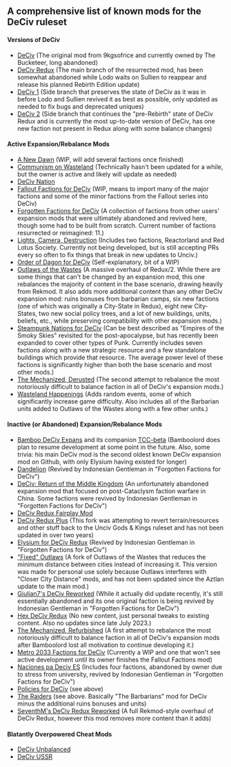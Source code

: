 ## A comprehensive list of known mods for the DeCiv ruleset

#### Versions of DeCiv
- [DeCiv](https://github.com/GeneralWadaling/DeCiv) (The original mod from 9kgsofrice and currently owned by The Bucketeer, long abandoned)
- [DeCiv Redux](https://github.com/SpacedOutChicken/DeCiv-Redux) (The main branch of the resurrected mod, has been somewhat abandoned while Lodo waits on Sullien to reappear and release his planned Rebirth Edition update)
- [DeCiv 1](https://github.com/SpacedOutChicken/DeCiv-1) (Side branch that preserves the state of DeCiv as it was in before Lodo and Sullien revived it as best as possible, only updated as needed to fix bugs and deprecated uniques)
- [DeCiv 2](https://github.com/SpacedOutChicken/Deciv-2) (Side branch that continues the "pre-Rebirth" state of DeCiv Redux and is currently the most up-to-date version of DeCiv, has one new faction not present in Redux along with some balance changes)

#### Active Expansion/Rebalance Mods
- [A New Dawn](https://github.com/ReallyBasicName/A-New-Dawn) (WIP, will add several factions once finished)
- [Communism on Wasteland](https://github.com/chenxing61/Communism-on-Wasteland) (Technically hasn't been updated for a while, but the owner is active and likely will update as needed)
- [DeCiv Nation](https://github.com/EmperorVboiuerfg/Deciv-Nation)
- [Fallout Factions for DeCiv](https://github.com/ReallyBasicName/Fallout-Factions-for-Deciv) (WIP, means to import many of the major factions and some of the minor factions from the Fallout series into DeCiv)
- [Forgotten Factions for DeCiv](https://github.com/carriontrooper/Forgotten-Factions-for-Deciv) (A collection of factions from other users' expansion mods that were ultimately abandoned and revived here, though some had to be built from scratch. Current number of factions resurrected or reimagined: 11.)
- [Lights, Camera, Destruction](https://github.com/PAFR2003/LightsCameraDestruction) (Includes two factions, Reactorland and Red Lotus Society. Currently not being developed, but is still accepting PRs every so often to fix things that break in new updates to Unciv.)
- [Order of Dagon for DeCiv](https://github.com/ReallyBasicName/Order-of-Dagon-for-Deciv) (Self-explanatory, bit of a WIP)
- [Outlaws of the Wastes](https://github.com/the-s-is-silent/Outlaws-of-the-Wastes) (A massive overhaul of Redux/2. While there are some things that can't be changed by an expansion mod, this one rebalances the majority of content in the base scenario, drawing heavily from Rekmod. It also adds more additional content than any other DeCiv expansion mod: ruins bonuses from barbarian camps, six new factions (one of which was originally a City-State in Redux), eight new City-States, two new social policy trees, and a lot of new buildings, units, beliefs, etc., while preserving compatibility with other expansion mods.)
- [Steampunk Nations for DeCiv](https://github.com/carriontrooper/Steampunk-Nations-for-Deciv) (Can be best described as "Empires of the Smoky Skies" revisited for the post-apocalypse, but has recently been expanded to cover other types of Punk. Currently includes seven factions along with a new strategic resource and a few standalone buildings which provide that resource. The average power level of these factions is significantly higher than both the base scenario and most other mods.)
- [The Mechanized, Derusted](https://github.com/EPG333/The-Mechanized-Derusted) (The second attempt to rebalance the most notoriously difficult to balance faction in all of DeCiv's expansion mods.)
- [Wasteland Happenings](https://github.com/the-s-is-silent/Wasteland-Happenings) (Adds random events, some of which significantly increase game difficulty. Also includes all of the Barbarian units added to Outlaws of the Wastes along with a few other units.)

#### Inactive (or Abandoned) Expansion/Rebalance Mods
- [Bamboo DeCiv Expans](https://github.com/RealBamboolord/Bamboo-Deciv-Expans) and its companion [TCC-beta](https://github.com/NotBamboolord/TCC-beta) (Bamboolord does plan to resume development at some point in the future. Also, some trivia: his main DeCiv mod is the second oldest known DeCiv expansion mod on Github, with only Elysium having existed for longer)
- [Dandelion](https://github.com/PAFR2003/Dandelion) (Revived by Indonesian Gentleman in "Forgotten Factions for DeCiv")
- [DeCiv: Return of the Middle Kingdom](https://github.com/Jinmjjjhrf/Deciv-Return-of-the-Middle-Kingdom) (An unfortunately abandoned expansion mod that focused on post-Cataclysm faction warfare in China. Some factions were revived by Indonesian Gentleman in "Forgotten Factions for DeCiv")
- [DeCiv Redux Fairplay Mod](https://github.com/Monokiro/Deciv-Redux-Fairplay-Mod)
- [DeCiv Redux Plus](https://github.com/kudcrafts/DeCiv-Redux-Plus) (This fork was attempting to revert terrain/resources and other stuff back to the Unciv Gods & Kings ruleset and has not been updated in over two years)
- [Elysium for DeCiv Redux](https://github.com/HaneulCheong/Elysium-for-DeCiv-Redux) (Revived by Indonesian Gentleman in "Forgotten Factions for DeCiv")
- ["Fixed" Outlaws](https://github.com/TomXPL/Fixed-Outlaws) (A fork of Outlaws of the Wastes that reduces the minimum distance between cities instead of increasing it. This version was made for personal use solely because Outlaws interferes with "Closer City Distance" mods, and has not been updated since the Aztlan update to the main mod.)
- [Giulian7's DeCiv Reworked](https://github.com/Giulian7/DeCiv-Reworked) (While it actually did update recently, it's still essentially abandoned and its one original faction is being revived by Indonesian Gentleman in "Forgotten Factions for DeCiv")
- [Hex DeCiv Redux](https://github.com/Hexelix/Hex-DeCiv-Redux) (No new content, just personal tweaks to existing content. Also no updates since late July 2023.)
- [The Mechanized, Refurbished](https://github.com/the-s-is-silent/The-Mechanized-Refurbished) (A first attempt to rebalance the most notoriously difficult to balance faction in all of DeCiv's expansion mods after Bamboolord lost all motivation to continue developing it.)
- [Metro 2033 Factions for DeCiv](https://github.com/ReallyBasicName/Metro-2033-factions-for-Deciv) (Currently a WIP and one that won't see active development until its owner finishes the Fallout Factions mod)
- [Naciones pa Deciv ES](https://github.com/Belias02/Naciones-pa-deciv-ES) (Includes four factions, abandoned by owner due to stress from university, revived by Indonesian Gentleman in "Forgotten Factions for DeCiv")
- [Policies for DeCiv](https://github.com/Belias02/PoliciesforDeciv) (see above)
- [The Raiders](https://github.com/Belias02/The-raiders) (see above. Basically "The Barbarians" mod for DeCiv minus the additional ruins bonuses and units)
- [SeventhM's DeCiv Redux Reworked](https://github.com/SeventhM/Deciv-Redux-Reworked) (A full Rekmod-style overhaul of DeCiv Redux, however this mod removes more content than it adds)

#### Blatantly Overpowered Cheat Mods
- [DeCiv Unbalanced](https://github.com/the-s-is-silent/DeCiv-Unbalanced)
- [DeCiv USSR](https://github.com/Doomstar00/DeCiv-USSR)